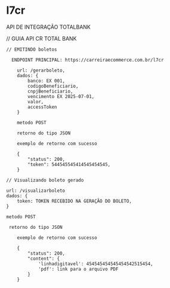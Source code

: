 # l7cr
API DE INTEGRAÇÃO TOTALBANK


// GUIA API CR TOTAL BANK

    // EMITINDO boletos

      ENDPOINT PRINCIPAL: https://carreiraecommerce.com.br/l7cr

        url: /gerarboleto,
        dados: {
            banco: EX 001,
            codigoBeneficiario,
            cnpjBeneficiario,
            vencimento EX 2025-07-01,
            valor,
            accessToken
        }

        metodo POST

        retorno do tipo JSON

        exemplo de retorno com sucesso

        {
            "status": 200,
            "token": 544545545414545454545,
        }

    // Visualizando boleto gerado

    url: /visualizarboleto
    dados: {
        token: TOKEN RECEBIDO NA GERAÇÃO DO BOLETO,
    }

    metodo POST

     retorno do tipo JSON

        exemplo de retorno com sucesso

        {
            "status": 200,
            "content": {
                'linhadigitavel': 454545454545454542515454,
                'pdf': link para o arquivo PDF
            }
        }
